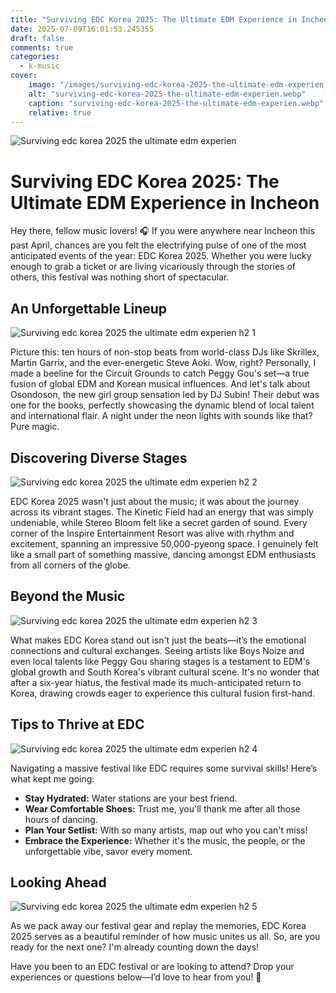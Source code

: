 ```yaml
---
title: "Surviving EDC Korea 2025: The Ultimate EDM Experience in Incheon"
date: 2025-07-09T16:01:53.245355
draft: false
comments: true
categories:
  - k-music
cover:
    image: "/images/surviving-edc-korea-2025-the-ultimate-edm-experien.webp"
    alt: "surviving-edc-korea-2025-the-ultimate-edm-experien.webp"
    caption: "surviving-edc-korea-2025-the-ultimate-edm-experien.webp"
    relative: true
---
```

![Surviving edc korea 2025 the ultimate edm experien](/images/surviving-edc-korea-2025-the-ultimate-edm-experien.webp)

# Surviving EDC Korea 2025: The Ultimate EDM Experience in Incheon

Hey there, fellow music lovers! 🎧 If you were anywhere near Incheon this past April, chances are you felt the electrifying pulse of one of the most anticipated events of the year: EDC Korea 2025. Whether you were lucky enough to grab a ticket or are living vicariously through the stories of others, this festival was nothing short of spectacular.

## An Unforgettable Lineup

![Surviving edc korea 2025 the ultimate edm experien h2 1](/images/surviving-edc-korea-2025-the-ultimate-edm-experien-h2-1.webp)


Picture this: ten hours of non-stop beats from world-class DJs like Skrillex, Martin Garrix, and the ever-energetic Steve Aoki. Wow, right? Personally, I made a beeline for the Circuit Grounds to catch Peggy Gou's set—a true fusion of global EDM and Korean musical influences. And let's talk about Osondoson, the new girl group sensation led by DJ Subin! Their debut was one for the books, perfectly showcasing the dynamic blend of local talent and international flair. A night under the neon lights with sounds like that? Pure magic.

## Discovering Diverse Stages

![Surviving edc korea 2025 the ultimate edm experien h2 2](/images/surviving-edc-korea-2025-the-ultimate-edm-experien-h2-2.webp)


EDC Korea 2025 wasn't just about the music; it was about the journey across its vibrant stages. The Kinetic Field had an energy that was simply undeniable, while Stereo Bloom felt like a secret garden of sound. Every corner of the Inspire Entertainment Resort was alive with rhythm and excitement, spanning an impressive 50,000-pyeong space. I genuinely felt like a small part of something massive, dancing amongst EDM enthusiasts from all corners of the globe.

## Beyond the Music

![Surviving edc korea 2025 the ultimate edm experien h2 3](/images/surviving-edc-korea-2025-the-ultimate-edm-experien-h2-3.webp)


What makes EDC Korea stand out isn't just the beats—it’s the emotional connections and cultural exchanges. Seeing artists like Boys Noize and even local talents like Peggy Gou sharing stages is a testament to EDM's global growth and South Korea's vibrant cultural scene. It's no wonder that after a six-year hiatus, the festival made its much-anticipated return to Korea, drawing crowds eager to experience this cultural fusion first-hand.

## Tips to Thrive at EDC

![Surviving edc korea 2025 the ultimate edm experien h2 4](/images/surviving-edc-korea-2025-the-ultimate-edm-experien-h2-4.webp)


Navigating a massive festival like EDC requires some survival skills! Here’s what kept me going:

- **Stay Hydrated:** Water stations are your best friend.
- **Wear Comfortable Shoes:** Trust me, you'll thank me after all those hours of dancing.
- **Plan Your Setlist:** With so many artists, map out who you can't miss!
- **Embrace the Experience:** Whether it's the music, the people, or the unforgettable vibe, savor every moment.

## Looking Ahead

![Surviving edc korea 2025 the ultimate edm experien h2 5](/images/surviving-edc-korea-2025-the-ultimate-edm-experien-h2-5.webp)


As we pack away our festival gear and replay the memories, EDC Korea 2025 serves as a beautiful reminder of how music unites us all. So, are you ready for the next one? I'm already counting down the days!

Have you been to an EDC festival or are looking to attend? Drop your experiences or questions below—I’d love to hear from you! 🌟
